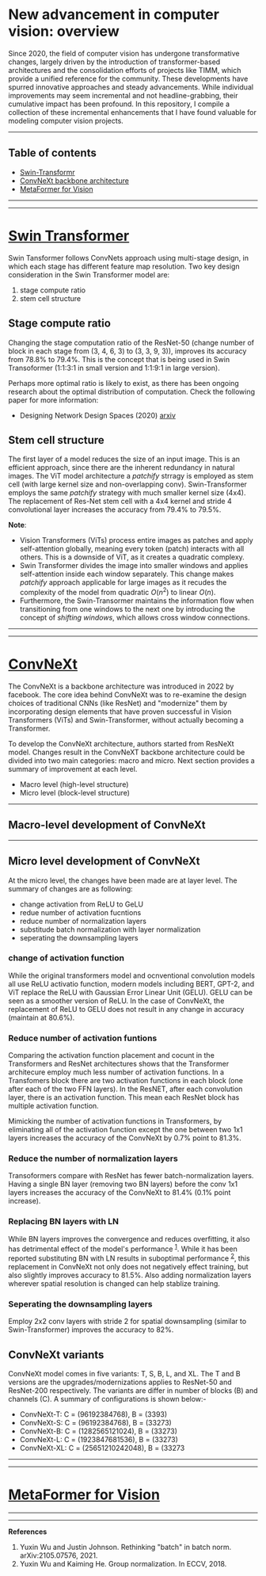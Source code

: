 # New advancement in computer vision: overview

Since 2020, the field of computer vision has undergone transformative changes, largely driven by the introduction of transformer-based architectures and the consolidation efforts of projects like TIMM, which provide a unified reference for the community. These developments have spurred innovative approaches and steady advancements. While individual improvements may seem incremental and not headline-grabbing, their cumulative impact has been profound. In this repository, I compile a collection of these incremental enhancements that I have found valuable for modeling computer vision projects.

---  

## <a name="table">Table of contents</a>
- [Swin-Transformr](#swin)
- [ConvNeXt backbone architecture](#convnext)
- [MetaFormer for Vision](#metaformer)


---
---

# <a name="swin">[Swin Transformer](#table)</a>

Swin Tansformer follows ConvNets approach using multi-stage design, in which each stage has different feature map resolution. Two key design consideration in the Swin Transformer model are:
1. stage compute ratio
2. stem cell structure

## Stage compute ratio
Changing the stage computation ratio of the ResNet-50 (change number of block in each stage from (3, 4, 6, 3) to (3, 3, 9, 3)), improves its accuracy from 78.8% to 79.4%. This is the concept that is being used in Swin Transoformer (1:1:3:1 in small version and 1:1:9:1 in large version). 

Perhaps more optimal ratio is likely to exist, as there has been ongoing research about the optimal distribution of computation. Check the following paper for more information: 
- Designing Network Design Spaces (2020) [arxiv](https://arxiv.org/pdf/2003.13678)

## Stem cell structure

The first layer of a model reduces the size of an input image. This is an efficient approach, since there are the inherent redundancy in natural images. The ViT model architecture a _patchify_ strragy is employed as stem cell (with large kernel size and non-overlapping conv). Swin-Transformer employs the same _patchify_ strategy with much smaller kernel size (4x4). The replacement of Res-Net stem cell with a 4x4 kernel and stride 4 convolutional layer increases the accuracy from 79.4% to 79.5%. 

__Note__: 
- Vision Transformers (ViTs) process entire images as patches and apply self-attention globally, meaning every token (patch) interacts with all others. This is a downside of ViT, as it creates a quadratic complexy.
- Swin Transformer divides the image into smaller windows and applies self-attention inside each window separately. This change makes _patchify_ approach applicable for large images as it recudes the complexity of the model from quadratic $O(n^2)$ to linear $O(n)$.
- Furthermore, the Swin-Transormer maintains the information flow when transitioning from one windows to the next one by introducing the concept of _shifting windows_, which allows cross window connections.

---
---

# <a name="convnext">[ConvNeXt](#table)</a>

The ConvNeXt is a backbone architecture was introduced in 2022 by facebook. The core idea behind ConvNeXt was to re-examine the design choices of traditional CNNs (like ResNet) and "modernize" them by incorporating design elements that have proven successful in Vision Transformers (ViTs) and Swin-Transformer, without actually becoming a Transformer.

To develop the ConvNeXt architecture, authors started from ResNeXt model. Changes result in the ConvNeXT backbone architecture could be divided into two main categories: macro and micro. Next section provides a summary of improvement at each level.
- Macro level (high-level structure)
- Micro level (block-level structure)

---
## Macro-level development of ConvNeXt

---
## Micro level development of ConvNeXt

At the micro level, the changes have been made are at layer level. The summary of changes are as following:
- change activation from ReLU to GeLU
- redue number of activation fucntions
- reduce number of normalization layers
- substitude batch normalization with layer normalization
- seperating the downsampling layers

### change of activation function
While the original transformers model and ocnventional convolution models all use ReLU activatio function, modern models including BERT, GPT-2, and ViT replace the ReLU with Gaussian Error Linear Unit (GELU). GELU can be seen as a smoother version of ReLU. In the case of ConvNeXt, the replacement of ReLU to GELU does not result in any change in accuracy (maintain at 80.6%). 

### Reduce number of activation funtions
Comparing the activation function placement and cocunt in the Transformers and ResNet architectures shows that the Transformer architecure employ much less number of activation functions. In a Transfomers block there are two activation functions in each block (one after each of the two FFN layers). In the ResNET, after each convolution layer, there is an activation function. This mean each ResNet block has multiple activation function.

Mimicking the number of activation functions in Transformers, by eliminating all of the activation function except the one between two 1x1 layers increases the accuracy of the ConvNeXt by 0.7% point to 81.3%.

### Reduce the number of normalization layers

Transoformers compare with ResNet has fewer batch-normalization layers. Having a single BN layer (removing two BN layers) before the conv 1x1 layers increases the accuracy of the ConvNeXt to 81.4% (0.1% point increase). 

### Replacing BN layers with LN
While BN layers improves the convergence and reduces overfitting, it also has detrimental effect of the model's performance <sup>[1](#1)</sup>. While it has been reported substituting BN with LN results in suboptimal performance <sup>[2](#2)</sup>, this replacement in ConvNeXt not only does not negatively effect training, but also slightly improves accuracy to 81.5%. Also adding normalization layers wherever spatial  resolution is changed can help stablize training.

### Seperating the downsampling layers
Employ 2x2 conv layers with stride 2 for spatial downsampling (similar to Swin-Transformer) improves the accuracy to 82%.

## ConvNeXt variants
ConvNeXt model comes in five variants: T, S, B, L, and XL. The T and B versions are the upgrades/modernizations applies to ResNet-50 and ResNet-200 respectively. The variants are differ in number of blocks (B) and channels (C). A summary of configurations is shown below:-
- ConvNeXt-T: C = (96192384768), B = (3393)
- ConvNeXt-S: C = (96192384768), B = (33273)
- ConvNeXt-B: C = (1282565121024), B = (33273)
- ConvNeXt-L: C = (1923847681536), B = (33273)
- ConvNeXt-XL: C = (25651210242048), B = (33273



---
---

# <a name="metaformer">[MetaFormer for Vision](#table)</a>



---
---
__References__
1. <a name="1">Yuxin Wu and Justin Johnson. Rethinking "batch" in batch norm. arXiv:2105.07576, 2021</a>.
2. <a name="2">Yuxin Wu and Kaiming He. Group normalization. In ECCV, 2018</a>.
